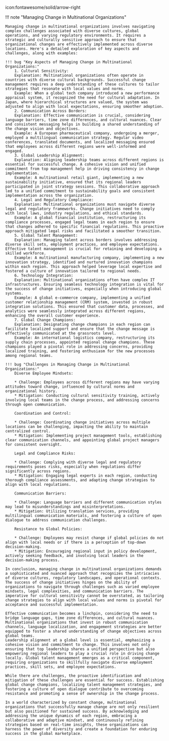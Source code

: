 icon:fontawesome/solid/arrow-right

!!! note "Managing Change in Multinational Organizations"

    Managing change in multinational organizations involves navigating complex challenges associated with diverse cultures, global operations, and varying regulatory environments. It requires a strategic and culturally sensitive approach to ensure that organizational changes are effectively implemented across diverse locations. Here's a detailed exploration of key aspects and challenges, along with examples:

    !!! bug "Key Aspects of Managing Change in Multinational Organizations:"
        1. Cultural Sensitivity:
        Explanation: Multinational organizations often operate in countries with diverse cultural backgrounds. Successful change management requires a deep understanding of these cultures to tailor strategies that resonate with local values and norms.
        Example: When a global tech company introduced a new performance appraisal system, it recognized the need for cultural adaptation. In Japan, where hierarchical structures are valued, the system was adjusted to align with local expectations, ensuring smoother adoption.
        2. Communication Across Borders:
        Explanation: Effective communication is crucial, considering language barriers, time zone differences, and cultural nuances. Clear and consistent messaging helps in building a shared understanding of the change vision and objectives.
        Example: A European pharmaceutical company, undergoing a merger, employed a multilingual communication strategy. Regular video conferences, translated documents, and localized messaging ensured that employees across different regions were well-informed and engaged.
        3. Global Leadership Alignment:
        Explanation: Aligning leadership teams across different regions is essential for successful change. A cohesive vision and unified commitment from top management help in driving consistency in change implementation.
        Example: A multinational retail giant, implementing a new sustainability initiative, ensured that its regional leaders participated in joint strategy sessions. This collaborative approach led to a unified commitment to sustainability goals and consistent implementation across the organization.
        4. Legal and Regulatory Compliance:
        Explanation: Multinational organizations must navigate diverse legal and regulatory frameworks. Change initiatives need to comply with local laws, industry regulations, and ethical standards.
        Example: A global financial institution, restructuring its compliance processes, engaged legal teams in each region to ensure that changes adhered to specific financial regulations. This proactive approach mitigated legal risks and facilitated a smoother transition.
        5. Global Talent Management:
        Explanation: Managing talent across borders involves addressing diverse skill sets, employment practices, and employee expectations. Effective talent management is crucial for retaining and developing a skilled workforce.
        Example: A multinational manufacturing company, implementing a new innovation strategy, identified and nurtured innovation champions within each region. This approach helped leverage local expertise and fostered a culture of innovation tailored to regional needs.
        6. Technology Integration:
        Explanation: Multinational organizations often have complex IT infrastructures. Ensuring seamless technology integration is vital for the success of change initiatives, especially when introducing global systems.
        Example: A global e-commerce company, implementing a unified customer relationship management (CRM) system, invested in robust integration solutions. This ensured that customer data, processes, and analytics were seamlessly integrated across different regions, enhancing the overall customer experience.
        7. Global Change Champions:
        Explanation: Designating change champions in each region can facilitate localized support and ensure that the change message is effectively communicated at the grassroots level.
        Example: An international logistics company, restructuring its supply chain processes, appointed regional change champions. These champions played a pivotal role in addressing concerns, providing localized training, and fostering enthusiasm for the new processes among regional teams.

    !!! bug "Challenges in Managing Change in Multinational Organizations:"
        Diverse Employee Mindsets:

        * Challenge: Employees across different regions may have varying attitudes toward change, influenced by cultural norms and organizational history.
        * Mitigation: Conducting cultural sensitivity training, actively involving local teams in the change process, and addressing concerns through open communication.

        Coordination and Control:

        * Challenge: Coordinating change initiatives across multiple locations can be challenging, impacting the ability to maintain centralized control.
        * Mitigation: Implementing project management tools, establishing clear communication channels, and appointing global project managers for consistent oversight.

        Legal and Compliance Risks:

        * Challenge: Complying with diverse legal and regulatory requirements poses risks, especially when regulations differ significantly across regions.
        * Mitigation: Engaging legal experts in each region, conducting thorough compliance assessments, and adapting change strategies to align with local regulations.

        Communication Barriers:

        * Challenge: Language barriers and different communication styles may lead to misunderstandings and misinterpretations.
        * Mitigation: Utilizing translation services, providing multilingual communication materials, and fostering a culture of open dialogue to address communication challenges.

        Resistance to Global Policies:
        
        * Challenge: Employees may resist change if global policies do not align with local needs or if there is a perception of top-down decision-making.
        * Mitigation: Encouraging regional input in policy development, actively seeking feedback, and involving local leaders in the decision-making process.

    In conclusion, managing change in multinational organizations demands a sophisticated and nuanced approach that recognizes the intricacies of diverse cultures, regulatory landscapes, and operational contexts. The success of change initiatives hinges on the ability of organizations to navigate through challenges such as varied employee mindsets, legal complexities, and communication barriers. The imperative for cultural sensitivity cannot be overstated, as tailoring change strategies to align with local values and norms is pivotal for acceptance and successful implementation.

    Effective communication becomes a linchpin, considering the need to bridge language gaps, time zone differences, and cultural nuances. Multinational organizations that invest in robust communication channels, language localization, and engagement strategies are better equipped to foster a shared understanding of change objectives across global teams.
    Leadership alignment at a global level is essential, emphasizing a cohesive vision and commitment to change. This involves not only ensuring that top leadership shares a unified perspective but also empowering regional leaders to play a crucial role in driving change locally. Global talent management emerges as a critical component, requiring organizations to skillfully navigate diverse employment practices, skill sets, and employee expectations.

    While there are challenges, the proactive identification and mitigation of these challenges are essential for success. Establishing global change champions, localizing talent management strategies, and fostering a culture of open dialogue contribute to overcoming resistance and promoting a sense of ownership in the change process.

    In a world characterized by constant change, multinational organizations that successfully manage change are not only resilient but also positioned for sustained success. By acknowledging and addressing the unique dynamics of each region, embracing a collaborative and adaptive mindset, and continuously refining strategies based on real-time insights, these organizations can harness the power of diversity and create a foundation for enduring success in the global marketplace.
